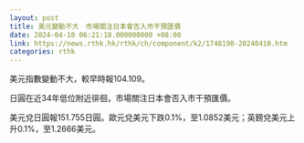 ```yaml
---
layout: post
title: 美元變動不大　市場關注日本會否入市干預匯價
date: 2024-04-10 06:21:18.000000000 +08:00
link: https://news.rthk.hk/rthk/ch/component/k2/1748198-20240410.htm
categories: rthk
---
```


美元指數變動不大，較早時報104.109。

日圓在近34年低位附近徘徊，市場關注日本會否入市干預匯價。

美元兌日圓報151.755日圓。歐元兌美元下跌0.1%，至1.0852美元；英鎊兌美元上升0.1%，至1.2666美元。
